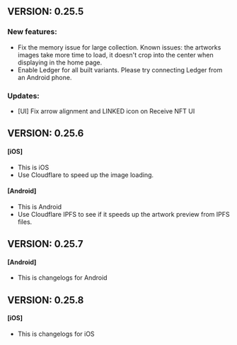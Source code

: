 ## VERSION: 0.25.5
### New features:
- Fix the memory issue for large collection. Known issues: the artworks images take more time to load, it doesn't crop into the center when displaying in the home page.
- Enable Ledger for all built variants. Please try connecting Ledger from an Android phone.

### Updates:
- [UI] Fix arrow alignment and LINKED icon on Receive NFT UI

## VERSION: 0.25.6
#### [iOS]
- This is iOS
- Use Cloudflare to speed up the image loading. 

#### [Android]
- This is Android
- Use Cloudflare IPFS to see if it speeds up the artwork preview from IPFS files.

## VERSION: 0.25.7
#### [Android]
- This is changelogs for Android


## VERSION: 0.25.8
#### [iOS]
- This is changelogs for iOS
